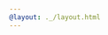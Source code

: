 ```yaml
---
@layout: ._/layout.html
---
```

<!-- @include 2025/09/fl-AURA-da.md        @layout: ._/article.html -->
<!-- @include 2020/10/midnight-burger.md   @layout: ._/article.html -->
<!-- @include 2023/02/whats-our-problem.md @layout: ._/article.html -->
<!-- @include 2008/09/pragmatic-thinking-and-learning.md @layout: ._/article.html -->

